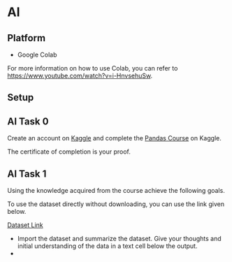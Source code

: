 # AI

## Platform
- Google Colab

For more information on how to use Colab, you can refer to https://www.youtube.com/watch?v=i-HnvsehuSw.


## Setup



## AI Task 0
Create an account on [Kaggle](https://www.kaggle.com/) and complete the [Pandas Course](https://www.kaggle.com/learn/pandas) on Kaggle.

The certificate of completion is your proof.

## AI Task 1
Using the knowledge acquired from the course achieve the following goals.

To use the dataset directly without downloading, you can use the link given below.

[Dataset Link](https://raw.githubusercontent.com/ACM-Amrita-Amritapuri/starter-tasks/main/AI/Dataset.csv?token=GHSAT0AAAAAACDZ66AYUP7FYZK7SUIGYZRSZHCFYYA)

- Import the dataset and summarize the dataset. Give your thoughts and initial understanding of the data in a text cell below the output.
- 
